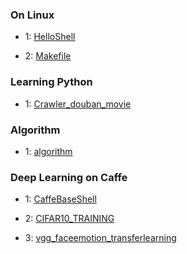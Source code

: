### On Linux

* 1: [HelloShell](https://github.com/AllenMao/Demo/tree/master/learningShell)

* 2: [Makefile](https://github.com/AllenMao/Demo/tree/master/CaffeBaseShell)


### Learning Python

* 1: [Crawler_douban_movie](https://github.com/AllenMao/Demo/tree/master/douban_movie_top250)

### Algorithm

* 1: [algorithm](https://github.com/AllenMao/Demo/tree/master/acm)

### Deep Learning on Caffe

* 1: [CaffeBaseShell](https://github.com/AllenMao/Demo/tree/master/CaffeBaseShell)

* 2: [CIFAR10_TRAINING](https://github.com/AllenMao/Demo/tree/master/CIFAR10_TRAINING)

* 3: [vgg_faceemotion_transferlearning](https://github.com/AllenMao/Demo/tree/master/vgg_faceemotion_transferringlearning)
